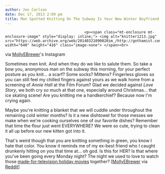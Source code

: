 ```yaml
---
author: Jen Carlson
date: Dec 17, 2013 2:09 pm
title: Man Spotted Knitting On The Subway Is Your New Winter Boyfriend
---
```


	
										<p><span class="mt-enclosure mt-enclosure-image" style="display: inline;"> <img alt="knitter1213.jpg" src="https://web.archive.org/web/20140321090020im_/http://gothamist.com/attachments/arts_jen/knitter1213.jpg" width="640" height="416" class="image-none"> </span><br>
<span class="photo_caption">via <a href="https://web.archive.org/web/20140321090020/http://instagram.com/p/iAfvbsvdAD/">MollyEBrewer</a>&apos;s Instagram</span></p>

<p>Sometimes men knit. And when they do we like to salute them. So take a bow you, anonymous man on the subway this morning, for your perfect posture as you knit... a scarf? Some socks? Mittens? Fingerless gloves so you can still feel my chilled fingers against yours as we walk home from a screening of <em>Annie Hall</em> at the Film Forum? Glad we decided against <em>Love Story</em>, we both cry <em>so</em> much at that one, especially around Christmas... that ice skating scene! Are you knitting me a handkerchief? Because now I&apos;m crying again. </p>

<p>Maybe you&apos;re knitting a blanket that we will cuddle under throughout the remaining cold winter months? Is it a new dishtowel for those messes we make when we&apos;re cooking ourselves one of our favorite dishes? Remember that time the flour just went EVERYWHERE? We were so cute, trying to clean it all up before our new kitten got into it.</p>

<p>That&apos;s weird though that you are knitting something in green, you know I hate that color. You know it reminds me of my ex-best friend who I caught drunkenly hitting on you that time at... oh god. Is this for HER? Is that where you&apos;ve been going every Monday night? The night we used to love to watch those <a href="https://web.archive.org/web/20140321090020/http://gothamist.com/2012/12/18/the_best_the_worst_of_christmas_tel.php">made-for-television holiday movies</a> together? [<a href="https://web.archive.org/web/20140321090020/http://instagram.com/p/iAfvbsvdAD/">MollyEBrewer</a> via <a href="https://web.archive.org/web/20140321090020/http://www.reddit.com/r/nyc/comments/1t2r31/saw_a_man_knitting_on_the_3_tonight_naturally_i/">Reddit</a>]</p>					
										
									
				